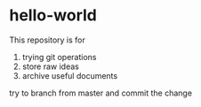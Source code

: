 # hello-world
This repository is for 
  1. trying git operations
  2. store raw ideas
  3. archive useful documents


try to branch from master
and commit the change
